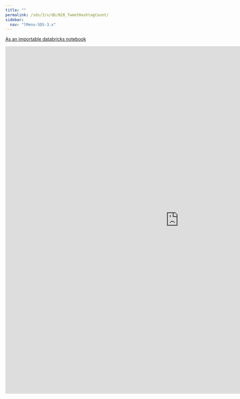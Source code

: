 ```yaml
---
title: ""
permalink: /sds/3/x/db/028_TweetHashtagCount/
sidebar:
  nav: "lMenu-SDS-3.x"
---
```


[As an importable databricks notebook](https://lamastex.github.io/scalable-data-science/sds/3/x/db/028_TweetHashtagCount.html)

<iframe src="https://lamastex.github.io/scalable-data-science/sds/3/x/db/028_TweetHashtagCount.html" width="1080" height="1080" frameborder="0"></iframe>
